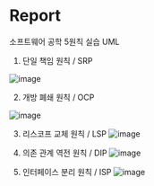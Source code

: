 # Report
소프트웨어 공학 5원칙 실습 UML

1. 단일 책임 원칙 / SRP 

![image](https://github.com/leewonho0987/Report/assets/122905152/f57b1c91-9455-48e1-a625-5efcb6eec733)

2. 개방 폐쇄 원칙 / OCP

![image](https://github.com/leewonho0987/Report/assets/122905152/1f5a8d2c-ffd6-43ab-8066-4764e38d99df)

3. 리스코프 교체 원칙 / LSP
![image](https://github.com/leewonho0987/Report/assets/122905152/eb2fa318-f13b-413c-a241-94ad8b15abca)

4. 의존 관계 역전 원칙 / DIP
![image](https://github.com/leewonho0987/Report/assets/122905152/dbdc1f4b-931b-4a90-b3a5-592630ab1912)

5. 인터페이스 분리 원칙 / ISP
![image](https://github.com/leewonho0987/Report/assets/122905152/5422c781-8811-4fe1-a71d-4b076b104b65)
